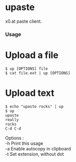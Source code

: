 # upaste
x0.at paste client.  

### Usage
# Upload a file
```
$ up [OPTIONS] file  
$ cat file.ext | up [OPTIONS]  
```

# Upload text
```
$ echo "upaste rocks" | up
$ up
upaste
really
rocks
C-d C-d
```
Options :  
    -h    Print this usage  
    -a    Enable autocopy in clipboard  
    -t    Set extension, without dot
